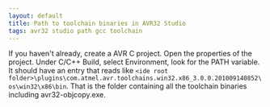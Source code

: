 ```yaml
---
layout: default
title: Path to toolchain binaries in AVR32 Studio
tags: avr32 studio path gcc toolchain
---
```


If you haven't already, create a AVR C project. Open the properties of the project. Under C/C++ Build, select Environment, look for the PATH variable. It should have an entry that reads like `<ide root folder>\plugins\com.atmel.avr.toolchains.win32.x86_3.0.0.201009140852\os\win32\x86\bin`. That is the folder containing all the toolchain binaries including avr32-objcopy.exe.

